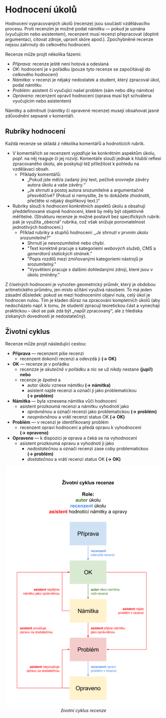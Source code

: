 # Hodnocení úkolů

Hodnocení vypracovaných úkolů (recenze) jsou součástí vzdělávacího procesu. Proti recenzím je možné podat námitku — pokud je uznána (vyučujícím nebo asistentem), recenzent musí recenzi přepracovat (doplnit argumentaci, citovat zdroje, upravit skóre apod.). Zpochybněné recenze nejsou zahrnuty do celkového hodnocení.

Recenze může projít několika fázemi:

- *Příprava*: recenze ještě není hotová a odeslaná
- *OK*: hodnocení je v pořádku (pouze tyto recenze se započítávají do celkového hodnocení)
- *Námitka*: v recenzi je nějaký nedostatek a student, který zpracoval úkol, podal námitku
- *Problém*: asistent či vyučující našel problém (sám nebo díky námitce)
- *Opraveno*: recenzent opravil hodnocení (oprava musí být schválena vyučujícím nebo asistentem)

Námitky a odmítnutí (námitky či opravené recenze) musejí obsahovat jasné zdůvodnění sepsané v komentáři.

## Rubriky hodnocení

Každá recenze se skládá z několika komentářů a hodnotících rubrik. 

- V komentářích se recenzent *vyjadřuje* ke konkrétním aspektům úkolu, popř. na něj reaguje či jej rozvíjí. Komentáře slouží jednak k hlubší reflexi zpracovaného úkolu, ale poskytují též příležitost k pohledu na vzdělávací obsah.
	- Příklady komentářů: 
		- „Pokud jste měl/a zadaný jiný text, pečlivě srovnejte závěry autora úkolu a vaše závěry.“
		- „Je shrnutí a postoj autora srozumitelné a argumentačně přesvědčivé? (Pokud si nemyslíte, že to dokážete zhodnotit, přečtěte si nějaký doplňkový text.)“
- Rubriky slouží k *hodnocení* konkrétních aspektů úkolu a obsahují předdefinované stupně hodnocení, které by měly být objektivně měřitelné. (Strukturu recenze je možné postavit bez specifických rubrik: pak je využita „obecná“ rubrika, což však snižuje porovnatelnost jednotlivých hodnocení.)
	- Příklad rubriky a stupňů hodnocení: *„Je shrnutí v prvním úkolu srozumitelné?“*
    	- Shrnutí je nesrozumitelné nebo chybí.
    	- "Text korektně pracuje s kategoriemi *webových služeb*, *CMS* a *generátorů statických stránek*."
    	- "Popis rozdílů mezi zmiňovanými kategoriemi nástrojů je srozumitelný."
    	- "Vysvětlení pracuje s dalšími dohledanými zdroji, které jsou v úkolu zmíněny."
 
Z číselných hodnocení je vytvořen geometrický průměr, který je obdobou aritmetického průměru, jen místo sčítání využívá násobení. To má jeden zásadní důsledek: pokud se mezi hodnoceními objeví nula, celý úkol je hodnocen nulou. Tím je kladen důraz na zpracování kompletních úkolů (aby nedocházelo např. k tomu, že studenti zpracují teoretickou část a vynechají praktickou – úkol se pak zdá být „napůl zpracovaný“, ale z hlediska získaných dovedností je nedostatečný).

## Životní cyklus 

Recenze může projít následující cestou:

- **Příprava** — recenzent píše recenzi
	- recenzent dokončí recenzi a odevzdá ji **(→&nbsp;OK)**
- **OK** — recenze je v pořádku
	- recenzze je *skutečně v pořádku* a nic se už nikdy nestane **(jupí!)**  
	**nebo**
	- recenze je *špatná* a
		- autor úkolu vznese námitku **(→&nbsp;námitka)**
		- asistent najde recenzi a označí ji jako problematickou **(→&nbsp;problém)**
- **Námitka** — byla vznesena námitka vůči hodnocení
	- asistent prozkoumá recenzi a námitku vyhodnotí jako
		- *oprávněnou* a označí recenzi jako problematickou **(→&nbsp;problém)**  
		- *neoprávněnou* a vrátí recenzi status OK **(→&nbsp;OK)**
- **Problém** — v recenzi je identifikovaný problém
	- recenzent opraví hodnocení a předá opravu k vyhodnocení **(→&nbsp;opraveno)**
- **Opraveno** — k dispozici je oprava a čeká se na vyhodnocení
	- asistent prozkoumá opravu a vyhodnotí ji jako
		- *nedostatečnou* a označí recenzi zase coby problematickou **(→&nbsp;problém)**
		- *dostatečnou* a vrátí recenzi status OK **(→&nbsp;OK)**
	
<p style="text-align: center">
	<img src="./../illustrations/review-lifecycle-cs.png" alt="review lifecycle diagram"><br>
	<caption><i>životní cyklus recenze</i></caption>
</p>
